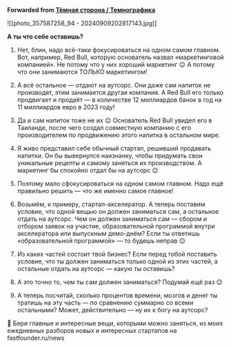 **Forwarded from [Тёмная сторона / Темнографика](https://t.me/temno/6211)**

![[photo_357587258_94 - 20240909202817143.jpg]]

**А ты что себе оставишь?**

1. Нет, блин, надо всё-таки фокусироваться на одном самом главном. Вот, например, Red Bull, которую основатель назвал «маркетинговой компанией». Не потому что у них хороший маркетинг 😉 А потому что они занимаются ТОЛЬКО маркетингом!

2. А всё остальное — отдают на аутсорс. Они даже сам напиток не производят, этим занимается другая компания. А Red Bull его только продвигает и продаёт — в количестве 12 миллиардов банок в год на 11 миллиардов евро в 2023 году!

3. Да и сам напиток тоже не их 😉 Основатель Red Bull увидел его в Таиланде, после чего создал совместную компанию с его производителем по продвижению этого напитка в остальном мире.

4. Я живо представил себе обычный стартап, решивший продавать напитки. Он бы вывернулся наизнанку, чтобы придумать свои уникальные рецепты и самому заняться их производством. А маркетинг бы спокойно отдал бы на аутсорс 😉 

5. Поэтому мало сфокусироваться на одном самом главном. Надо ещё правильно решить — что же именно самое главное!

6. Возьмём, к примеру, стартап-акселератор. А теперь поставим условие, что одной вещью он должен заниматься сам, а остальное отдать на аутсорс. Чем он должен заниматься сам  — сбором и отбором заявок на участие, образовательной программой внутри акселератора или выпускным демо-днём? Если ты ответишь «образовательной программой» — то будешь неправ 😉 

7. Из каких частей состоит твой бизнес? Если перед тобой поставить условие, что ты должен заниматься только одной из этих частей, а остальные отдать на аутсорс — какую ты оставишь? 

8. А это точно то, чем ты сам должен заниматься? Подумай ещё раз 😉 

9. А теперь посчитай, сколько процентов времени, мозгов и денег ты тратишь на эту часть — по сравнению суммарно со всеми остальными? Может, действительно — ну их к богу на аутсорс?

🚀 Бери главные и интересные вещи, которыми можно заняться, из моих ежедневных разборов новых и интересных стартапов на fastfounder.ru/news